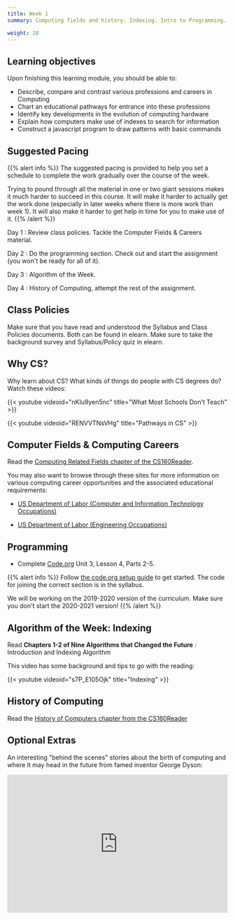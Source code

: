 ```yaml
---
title: Week 1
summary: Computing fields and history. Indexing. Intro to Programming.

weight: 10
---
```


## Learning objectives

Upon finishing this learning module, you should be able to:

* Describe, compare and contrast various professions and careers in Computing
* Chart an educational pathways for entrance into these professions
* Identify key developments in the evolution of computing hardware
* Explain how computers make use of indexes to search for information
* Construct a javascript program to draw patterns with basic commands

## Suggested Pacing

{{% alert info %}}
The suggested pacing is provided to help you set a schedule to complete the work gradually over the
course of the week.

Trying to pound through all the material in one or two giant sessions makes it much harder to
succeed in this course. It will make it harder to actually get the work done (especially in later
weeks where there is more work than week 1). It will also make it harder to get help in time
for you to make use of it.
{{% /alert %}}

Day 1
: Review class policies. Tackle the Computer Fields & Careers material.

Day 2
: Do the programming section. Check out and start the assignment (you won't be ready for all of it).

Day 3
: Algorithm of the Week.

Day 4
: History of Computing, attempt the rest of the assignment.

## Class Policies

Make sure that you have read and understood the Syllabus and Class Policies documents.
Both can be found in elearn. Make sure to take the background survey and Syllabus/Policy quiz in elearn.

## Why CS?

Why learn about CS? What kinds of things do people with CS degrees do? Watch these
videos:

{{< youtube videoid="nKIu9yen5nc" title="What Most Schools Don't Teach" >}}

{{< youtube videoid="RENVVTNsVHg" title="Pathways in CS" >}}

## Computer Fields & Computing Careers

Read the [Computing Related Fields chapter of the CS160Reader](http://computerscience.chemeketa.edu/cs160Reader/ComputingFields/index.html).

You may also want to browse through these sites for more information on various computing
career opportunities and the associated educational requirements:

* [US Department of Labor (Computer and Information Technology Occupations)](http://www.bls.gov/ooh/computer-and-information-technology/home.htm)

* [US Department of Labor (Engineering Occupations)](http://www.bls.gov/ooh/architecture-and-engineering/home.htm)

## Programming

* Complete [Code.org](https://studio.code.org/home) Unit 3, Lesson 4, Parts 2-5.

{{% alert info %}}
Follow [the code.org setup guide](http://computerscience.chemeketa.edu/guides/code.org-setup/) to get started. The code for joining the correct section is in the syllabus.

We will be working on the 2019-2020 version of the curriculum. Make sure you don't start the 2020-2021 version!
{{% /alert %}}

## Algorithm of the Week: Indexing

Read **Chapters 1-2 of Nine Algorithms that Changed the Future** : Introduction and Indexing Algorithm

This video has some background and tips to go with the reading:

{{< youtube videoid="s7P_E105Ojk" title="Indexing" >}}

## History of Computing

Read the [History of Computers chapter from the CS160Reader](http://computerscience.chemeketa.edu/cs160Reader/HistoryOfComputers/index.html)

## Optional Extras

An interesting "behind the scenes" stories about the birth of computing and where it may head in the
future from famed inventor George Dyson:
<iframe src="https://embed.ted.com/talks/george_dyson_at_the_birth_of_the_computer.html" width="560" height="315" frameborder="0" webkitallowfullscreen="" mozallowfullscreen="" allowfullscreen="" style="max-width: 100%; margin: 0 auto; display: block;"></iframe>
